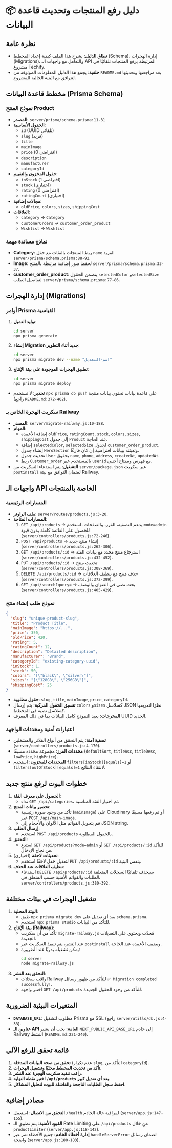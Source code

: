 # 📦 دليل رفع المنتجات وتحديث قاعدة البيانات

## نظرة عامة
- **نطاق الدليل**: يشرح هذا الملف كيفية إعداد المخطط (Schema)، إدارة الهجرات (Migrations)، والتعامل مع واجهات الـ API المرتبطة برفع المنتجات تلقائيًا في مشروع Techify.
- **خلفية**: يجمع هذا الدليل المعلومات الموثوقة من `README.md` بعد مراجعتها وتحديثها لتتوافق مع البنية الحالية للمشروع.

## مخطط قاعدة البيانات (Prisma Schema)
### نموذج المنتج Product
- **المصدر**: `server/prisma/schema.prisma:11-31`
- **الحقول الأساسية**:
  - `id` (UUID تلقائي)
  - `slug` (فريد)
  - `title`
  - `mainImage`
  - `price` (افتراضي 0)
  - `description`
  - `manufacturer`
  - `categoryId`
- **حقول المخزون والتقييم**:
  - `inStock` (افتراضي 1)
  - `stock` (اختياري)
  - `rating` (افتراضي 0)
  - `ratingCount` (اختياري)
- **مجالات إضافية**:
  - `oldPrice`, `colors`, `sizes`, `shippingCost`
- **العلاقات**:
  - `category` → `Category`
  - `customerOrders` → `customer_order_product`
  - `Wishlist` → `Wishlist`

### نماذج مساندة مهمة
- **Category**: ربط المنتجات بالفئات مع حقل `name` الفريد `server/prisma/schema.prisma:88-92`.
- **Image**: لحفظ صور إضافية مرتبطة بالمنتج `server/prisma/schema.prisma:33-37`.
- **customer_order_product**: يتضمن الحقول `selectedColor` و`selectedSize` لتفاصيل الطلب `server/prisma/schema.prisma:77-86`.

## إدارة الهجرات (Migrations)
### أوامر Prisma القياسية
1. **توليد العميل**:
   ```bash
   cd server
   npx prisma generate
   ```
2. **إنشاء Migration جديد أثناء التطوير**:
   ```bash
   cd server
   npx prisma migrate dev --name "اسم-التعديل"
   ```
3. **تطبيق الهجرات الموجودة على بيئة الإنتاج**:
   ```bash
   cd server
   npx prisma migrate deploy
   ```
- **تحذير**: لا تستخدم `npx prisma db push` على قاعدة بيانات تحتوي بيانات منتجة (راجع `README.md:372-402`).

### سكربت الهجرة الخاص بـ Railway
- **المصدر**: `server/migrate-railway.js:10-188`.
- **المهام**:
  - إضافة الأعمدة `oldPrice`, `ratingCount`, `stock`, `colors`, `sizes`, `shippingCost` إلى جدول `Product` عند الحاجة.
  - إضافة `selectedColor`, `selectedSize` لجدول `customer_order_product`.
  - إنشاء جدول `HeroSection` وتعبئته ببيانات افتراضية إن كان فارغًا.
  - تحديث جدول `User` بحقوق `name`, `phone`, `address`, `createdAt`, `updatedAt`.
  - ربط `Customer_order` بالمستخدم عبر `userId` مع فهرس ومفتاح أجنبي.
- **التشغيل**: يتم استدعاء السكربت من `server/package.json` عبر سكربت `postinstall` لضمان التوافق مع بيئة Railway.

## واجهات الـ API الخاصة بالمنتجات
### المسارات الرئيسية
- **ملف الراوتر**: `server/routes/products.js:3-20`.
- **المسارات المتاحة**:
  1. `GET /api/products` → يدعم التصفية، الفرز، والصفحات. استخدم `mode=admin` للحصول على القائمة كاملة بدون قيود (`server/controllers/products.js:72-246`).
  2. `POST /api/products` → إنشاء منتج جديد (`server/controllers/products.js:262-306`).
  3. `GET /api/products/:id` → استرجاع منتج محدد مع بيانات الفئة (`server/controllers/products.js:432-452`).
  4. `PUT /api/products/:id` → تحديث منتج (`server/controllers/products.js:308-369`).
  5. `DELETE /api/products/:id` → حذف منتج مع تنظيف العلاقات (`server/controllers/products.js:372-399`).
  6. `GET /api/search?query=` → بحث نصي في العنوان والوصف (`server/controllers/products.js:405-429`).

### نموذج طلب إنشاء منتج
```json
{
  "slug": "unique-product-slug",
  "title": "Product Title",
  "mainImage": "https://...",
  "price": 350,
  "oldPrice": 420,
  "rating": 5,
  "ratingCount": 12,
  "description": "Detailed description",
  "manufacturer": "Brand",
  "categoryId": "existing-category-uuid",
  "inStock": 1,
  "stock": 50,
  "colors": "[\"black\", \"silver\"]",
  "sizes": "[\"128GB\", \"256GB\"]",
  "shippingCost": 25
}
```
- **حقول مطلوبة**: `slug`, `title`, `mainImage`, `price`, `categoryId`.
- **تنسيق الحقول المركبة**: يتم إرسال `colors` و`sizes` كسلاسل JSON نظرًا لتعريفها كسلاسل نصية في المخطط.
- **المخرجات**: يعيد النموذج كامل البيانات بما في ذلك المعرف UUID الجديد.

### اعتبارات أمنية ومحددات الواجهة
- **تصفية آمنة**: يتم التحقق من أنواع الفلاتر والمشغلين (`server/controllers/products.js:4-170`).
- **محددات الفرز**: مجموعة محددة مسبقًا (`defaultSort`, `titleAsc`, `titleDesc`, `lowPrice`, `highPrice`).
- **المحددات للمخزون**: استخدم `filters[inStock][equals]=1` أو `filters[outOfStock][equals]=1` لانتقاء النتائج.

## خطوات البوت لرفع منتج جديد
1. **الحصول على معرف الفئة**:
   - نداء `GET /api/categories`، ثم اختيار الفئة المناسبة.
2. **تحضير بيانات المنتج**:
   - تأكد من وجود صورة رئيسية (`mainImage`) على Cloudinary أو تم رفعها مسبقًا عبر `POST /api/main-image`.
   - قم بتحويل القوائم مثل الألوان والأحجام إلى JSON string.
3. **إرسال الطلب**:
   - استخدم `POST /api/products` بالحقول المطلوبة.
4. **التحقق**:
   - استدعِ `GET /api/products?mode=admin` أو `GET /api/products/:id` للتأكد من نجاح الإدخال.
5. **تحديثات لاحقة** (اختياري):
   - لتعديل حقل لاحقًا استخدم `PUT /api/products/:id` بنفس البنية.
6. **تنظيف العلاقات عند الحذف**:
   - استدعاء `DELETE /api/products/:id` سيحذف تلقائيًا السجلات المتعلقة بالطلبات والقوائم الأمنية حسب المنطق في `server/controllers/products.js:380-392`.

## تشغيل الهجرات في بيئات مختلفة
1. **البيئة المحلية**:
   - طبق `npx prisma migrate dev` بعد أي تعديل على `schema.prisma`.
   - استخدم `npx prisma studio` للتأكد من البيانات.
2. **بيئة الإنتاج (Railway)**:
   - تأكد من أن سكربت `migrate-railway.js` مُحدّث ويحتوي على التعديلات الجديدة.
   - عند النشر، يتم تنفيذ السكربت عبر `postinstall` ويضيف الأعمدة عند الحاجة.
   - يمكن تشغيله يدويًا عند الضرورة:
     ```bash
     cd server
     node migrate-railway.js
     ```
3. **التحقق بعد النشر**:
   - راقب سجلات Railway للتأكد من ظهور رسائل `✅ Migration completed successfully!`.
   - اختبر واجهة `GET /api/products` للتأكد من وجود الحقول الجديدة.

## المتغيرات البيئية الضرورية
- **`DATABASE_URL`**: مطلوب لتشغيل Prisma مع SSL (راجع `server/utills/db.js:4-33`).
- **عناوين الـ API العامة**: يجب أن يشير `NEXT_PUBLIC_API_BASE_URL` إلى خادم Railway النشط (`README.md:221-240`).

## قائمة تحقق للرفع الآلي
1. **تحقق من صحة البيانات المدخلة** (عدم تكرار `slug`, التأكد من `categoryId`).
2. **تأكد من تحديث المخطط محليًا وتشغيل الهجرات**.
3. **راقب تنفيذ سكربت الهجرة عند النشر**.
4. **اختبر نقطة النهاية `/api/products` بعد أي تعديل كبير**.
5. **احفظ سجل الطلبات الناجحة والفاشلة للبوت لتحليل المشاكل**.

## مصادر إضافية
- **التحقق من الاتصال**: استعمل `/health` لمراقبة حالة الخادم (`server/app.js:147-155`).
- **القيود الأمنية**: يتم تطبيق الـ Rate Limiting على `/api/products` من خلال `productLimiter` (`server/app.js:118-142`).
- **إدارة أخطاء الخادم**: جميع الأخطاء تمر عبر `handleServerError` لضمان رسائل واضحة (`server/app.js:180-183`).
